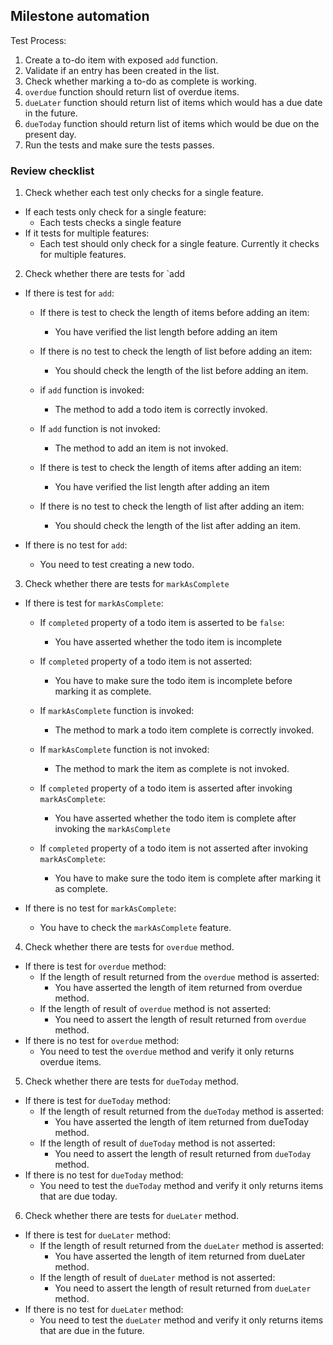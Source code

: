 ## Milestone automation

Test Process:
​

1. Create a to-do item with exposed `add` function.
2. Validate if an entry has been created in the list.
3. Check whether marking a to-do as complete is working.
4. `overdue` function should return list of overdue items.
5. `dueLater` function should return list of items which would has a due date in the future.
6. `dueToday` function should return list of items which would be due on the present day.
7. Run the tests and make sure the tests passes.

### Review checklist

1. Check whether each test only checks for a single feature.

- If each tests only check for a single feature:
  - Each tests checks a single feature
- If it tests for multiple features:
  - Each test should only check for a single feature. Currently it checks for multiple features.

2. Check whether there are tests for `add

- If there is test for `add`:

  - If there is test to check the length of items before adding an item:
    - You have verified the list length before adding an item
  - If there is no test to check the length of list before adding an item:
    - You should check the length of the list before adding an item.
  - if `add` function is invoked:
    - The method to add a todo item is correctly invoked.
  - If `add` function is not invoked:

    - The method to add an item is not invoked.

  - If there is test to check the length of items after adding an item:
    - You have verified the list length after adding an item
  - If there is no test to check the length of list after adding an item:
    - You should check the length of the list after adding an item.

- If there is no test for `add`:
  - You need to test creating a new todo.

3. Check whether there are tests for `markAsComplete`

- If there is test for `markAsComplete`:

  - If `completed` property of a todo item is asserted to be `false`:
    - You have asserted whether the todo item is incomplete
  - If `completed` property of a todo item is not asserted:

    - You have to make sure the todo item is incomplete before marking it as complete.

  - If `markAsComplete` function is invoked:
    - The method to mark a todo item complete is correctly invoked.
  - If `markAsComplete` function is not invoked:

    - The method to mark the item as complete is not invoked.

  - If `completed` property of a todo item is asserted after invoking `markAsComplete`:
    - You have asserted whether the todo item is complete after invoking the `markAsComplete`
  - If `completed` property of a todo item is not asserted after invoking `markAsComplete`:
    - You have to make sure the todo item is complete after marking it as complete.

- If there is no test for `markAsComplete`:
  - You have to check the `markAsComplete` feature.

4. Check whether there are tests for `overdue` method.

- If there is test for `overdue` method:
  - If the length of result returned from the `overdue` method is asserted:
    - You have asserted the length of item returned from overdue method.
  - If the length of result of `overdue` method is not asserted:
    - You need to assert the length of result returned from `overdue` method.
- If there is no test for `overdue` method:
  - You need to test the `overdue` method and verify it only returns overdue items.

5. Check whether there are tests for `dueToday` method.

- If there is test for `dueToday` method:
  - If the length of result returned from the `dueToday` method is asserted:
    - You have asserted the length of item returned from dueToday method.
  - If the length of result of `dueToday` method is not asserted:
    - You need to assert the length of result returned from `dueToday` method.
- If there is no test for `dueToday` method:
  - You need to test the `dueToday` method and verify it only returns items that are due today.

6. Check whether there are tests for `dueLater` method.

- If there is test for `dueLater` method:
  - If the length of result returned from the `dueLater` method is asserted:
    - You have asserted the length of item returned from dueLater method.
  - If the length of result of `dueLater` method is not asserted:
    - You need to assert the length of result returned from `dueLater` method.
- If there is no test for `dueLater` method:
  - You need to test the `dueLater` method and verify it only returns items that are due in the future.
